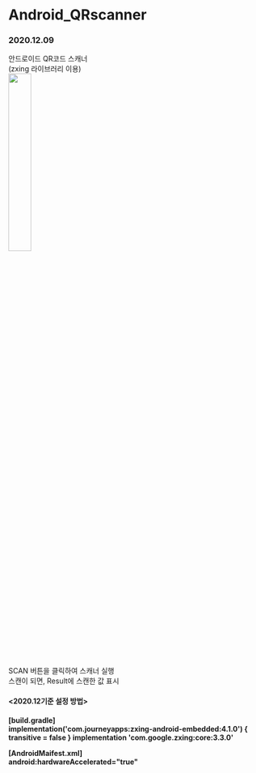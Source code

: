 # Android_QRscanner
<h3>2020.12.09</h3>
안드로이드 QR코드 스캐너<br>
(zxing 라이브러리 이용)<br>

<img src="https://user-images.githubusercontent.com/56987664/101708543-c8b75a00-3ad0-11eb-8c1f-632a6e4dd25a.png" width="30%">
<br>
SCAN 버튼을 클릭하여 스캐너 실행<br>
스캔이 되면, Result에 스캔한 값 표시

<h4><2020.12기준 설정 방법><h4>

[build.gradle]<br>
implementation('com.journeyapps:zxing-android-embedded:4.1.0') { transitive = false }
implementation 'com.google.zxing:core:3.3.0'

[AndroidMaifest.xml]<br>
<uses-permission android:name="android.permission.INTERNET"/>
<uses-permission android:name="android.permission.CAMERA"/>
<uses-sdk tools:overrideLibrary="com.google.zxing.client.android" />
android:hardwareAccelerated="true"
 <activity
    android:name="com.journeyapps.barcodescanner.CaptureActivity"
    android:screenOrientation="fullSensor"
    tools:replace="screenOrientation" >
</activity>

